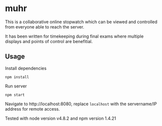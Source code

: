 # muhr

This is a collaborative online stopwatch which can be viewed and controlled from everyone able to reach the server.

It has been written for timekeeping during final exams where multiple displays and points of control are benefitial.

## Usage
Install dependencies

    npm install
    
Run server

    npm start

Navigate to http://localhost:8080, replace `localhost` with the servername/IP address for remote access.

Tested with node version v4.8.2 and npm version 1.4.21
